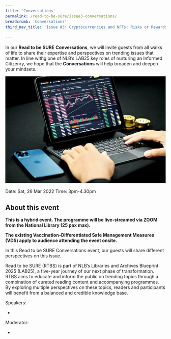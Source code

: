 ```yaml
---
title: 'Conversations'
permalink: /read-to-be-sure/issue3-conversations/
breadcrumb: 'Conversations'
third_nav_title: 'Issue #3: Cryptocurrencies and NFTs: Risks or Rewards?'

---
```


In our **Read to be SURE** **Conversations**, we will invite guests from all walks of life to share their expertise and perspectives on trending issues that matter. In line withg one of NLB’s LAB25 key roles of nurturing an Informed Citizenry, we hope that the **Conversations** will help broaden and deepen your mindsets.  

![](../images/kanchanara-GnWfl_nnZro-unsplash.jpg)

Date: Sat, 26 Mar 2022
Time: 3pm-4.30pm


## About this event

**This is a hybrid event. The programme will be live-streamed via ZOOM from the National Library (25 pax max).**

**The existing Vaccination-Differentiated Safe Management Measures (VDS) apply to audience attending the event onsite.**



In this Read to be SURE Conversations event, our guests will share different perspectives on this issue.

 

Read to be SURE (RTBS) is part of NLB’s Libraries and Archives Blueprint 2025 (LAB25), a five-year journey of our next phase of transformation. RTBS aims to educate and inform the public on trending topics through a combination of curated reading content and accompanying programmes. By exploring multiple perspectives on these topics, readers and participants will benefit from a balanced and credible knowledge base.



Speakers:

- 

Moderator:

- 








